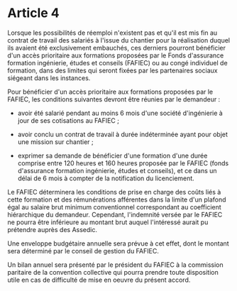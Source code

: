 # Article 4

Lorsque les possibilités de réemploi n'existent pas et qu'il est mis fin au contrat de travail des salariés à l'issue du chantier pour la réalisation duquel ils avaient été exclusivement embauchés, ces derniers pourront bénéficier d'un accès prioritaire aux formations proposées par le Fonds d'assurance formation ingénierie, études et conseils (FAFIEC) ou au congé individuel de formation, dans des limites qui seront fixées par les partenaires sociaux siégeant dans les instances.

Pour bénéficier d'un accès prioritaire aux formations proposées par le FAFIEC, les conditions suivantes devront être réunies par le demandeur :

- avoir été salarié pendant au moins 6 mois d'une société d'ingénierie à jour de ses cotisations au FAFIEC ;

- avoir conclu un contrat de travail à durée indéterminée ayant pour objet une mission sur chantier ;

- exprimer sa demande de bénéficier d'une formation d'une durée comprise entre 120 heures et 160 heures proposée par le FAFIEC (fonds d'assurance formation ingénierie, études et conseils), et ce dans un délai de 6 mois à compter de la notification du licenciement.

Le FAFIEC déterminera les conditions de prise en charge des coûts liés à cette formation et des rémunérations afférentes dans la limite d'un plafond égal au salaire brut minimum conventionnel correspondant au coefficient hiérarchique du demandeur. Cependant, l'indemnité versée par le FAFIEC ne pourra être inférieure au montant brut auquel l'intéressé aurait pu prétendre auprès des Assedic.

Une enveloppe budgétaire annuelle sera prévue à cet effet, dont le montant sera déterminé par le conseil de gestion du FAFIEC.

Un bilan annuel sera présenté par le président du FAFIEC à la commission paritaire de la convention collective qui pourra prendre toute disposition utile en cas de difficulté de mise en oeuvre du présent accord.

